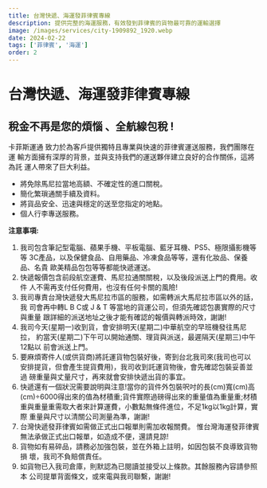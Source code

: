 ```yaml
---
title: 台灣快遞、海運發菲律賓專線
description: 提供完整的海運服務，有效發到菲律賓的貨物最可靠的運輸選擇
image: /images/services/city-1909892_1920.webp
date: 2024-02-22
tags: ['菲律賓', '海運']
order: 2
---
```


# 台灣快遞、海運發菲律賓專線

## 稅金不再是您的煩惱 、全航線包稅 !
卡菲斯運通 致力於為客戶提供獨特且專業與快速的菲律賓運送服務，我們團隊在運 輸方面擁有深厚的背景，並與支持我們的運送夥伴建立良好的合作關係，這將為託 運人帶來了巨大利益。
- 將免除馬尼拉當地高額、不確定性的進口關稅。 
- 簡化繁瑣通關手續及資料。
- 將貨品安全、迅速與穩定的送至您指定的地點。 
- 個人行李專送服務。


**注意事項:**

1. 我司包含筆記型電腦、蘋果手機、平板電腦、藍牙耳機、PS5、極限攝影機等等 3C產品，以及保健⻝品、自用藥品、冷凍⻝品等等，還有化妝品、保養品、名貴 歐美精品包包等等都能快遞運送。
2. 快遞報價包含前段航空運費、馬尼拉通關關稅，以及後段派送上門的費用。收件 人不需再支付任何費用，也沒有任何卡關的風險!
3. 我司專責台灣快遞發大馬尼拉市區的服務，如需轉派大馬尼拉市區以外的話，我 司會再中轉L B C或 J & T 等當地的貨運公司，但須先確認包裹實際的尺寸與重量 跟詳細的派送地址之後才能有確認的報價與轉派時效，謝謝!
4. 我司今天(星期一)收到貨，會安排明天(星期二)中華航空的早班機發往馬尼拉， 約當天(星期二)下午可以開始通關、理貨與派送，最遲隔天(星期三)中午12點以 前會派送上門。
5. 要麻煩寄件人(或供貨商)將託運貨物包裝好後，寄到台北我司來(我司也可以 安排提貨，但會產生提貨費用)，我司收到託運貨物後，會先確認包裝妥善並過 磅重量與丈量尺寸，再來就會安排快遞出貨的事宜。
6. 快遞還有一個狀況需要說明與注意!當你的貨件外包裝呎吋的⻑(cm)寬(cm)高 (cm)÷6000得出來的值為材積重;貨件實際過磅得出來的重量值為重量重;材積 重與重量重需取大者來計算運費，小數點無條件進位，不足1kg以1kg計算，實際 重量與尺寸以清關公司測量為準，謝謝!
7. 台灣快遞發菲律賓如需做正式出口報單則需加收報關費。 惟台灣海運發菲律賓無法承做正式出口報單，如造成不便，還請見諒!
8. 貨物如有易碎品，請務必加強包裝，並在外箱上註明，如因包裝不良導致貨物損 壞，我司不負賠償責任。
9. 如貨物已入我司倉庫，則默認為已閱讀並接受以上條款。其餘服務內容請參照本 公司提單背面條文，或來電與我司聯繫，謝謝!
